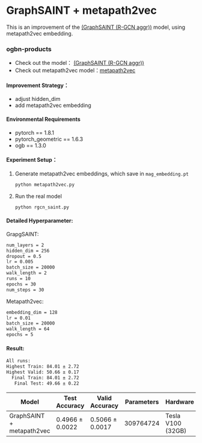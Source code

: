 # GraphSAINT + metapath2vec
This is an improvement of the  [(GraphSAINT (R-GCN aggr))](https://github.com/snap-stanford/ogb/blob/master/examples/nodeproppred/mag/graph_saint.py)  model, using metapath2vec embedding. 

### ogbn-products

+ Check out the model： [(GraphSAINT (R-GCN aggr))](https://github.com/snap-stanford/ogb/blob/master/examples/nodeproppred/mag/graph_saint.py)
+ Check out metapath2vec model：[metapath2vec](https://ericdongyx.github.io/papers/KDD17-dong-chawla-swami-metapath2vec.pdf)

#### Improvement Strategy：

+ adjust hidden_dim
+ add metapath2vec embedding

#### Environmental Requirements

+ pytorch == 1.8.1
+ pytorch_geometric == 1.6.3
+ ogb == 1.3.0

#### Experiment Setup：

1. Generate metapath2vec embeddings, which save in `mag_embedding.pt`

   ```bash
   python metapath2vec.py
   ```

2. Run the real model

   ```bash
   python rgcn_saint.py
   ```


#### Detailed Hyperparameter:

GrapgSAINT:

```bash
num_layers = 2
hidden_dim = 256
dropout = 0.5
lr = 0.005
batch_size = 20000
walk_length = 2
runs = 10
epochs = 30
num_steps = 30
```

Metapath2vec:

```bash
embedding_dim = 128
lr = 0.01
batch_size = 20000
walk_length = 64
epochs = 5
```

#### Result:

```bash
All runs:
Highest Train: 84.01 ± 2.72
Highest Valid: 50.66 ± 0.17
  Final Train: 84.01 ± 2.72
   Final Test: 49.66 ± 0.22
```

| Model                     | Test Accuracy   | Valid Accuracy  | Parameters | Hardware          |
| ------------------------- | --------------- | --------------- | ---------- | ----------------- |
| GraphSAINT + metapath2vec | 0.4966 ± 0.0022 | 0.5066 ± 0.0017 | 309764724  | Tesla V100 (32GB) |


